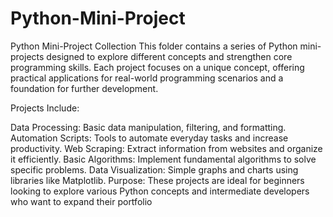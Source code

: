 # Python-Mini-Project
Python Mini-Project Collection
This folder contains a series of Python mini-projects designed to explore different concepts and strengthen core programming skills. Each project focuses on a unique concept, offering practical applications for real-world programming scenarios and a foundation for further development.

Projects Include:

Data Processing: Basic data manipulation, filtering, and formatting.
Automation Scripts: Tools to automate everyday tasks and increase productivity.
Web Scraping: Extract information from websites and organize it efficiently.
Basic Algorithms: Implement fundamental algorithms to solve specific problems.
Data Visualization: Simple graphs and charts using libraries like Matplotlib.
Purpose: These projects are ideal for beginners looking to explore various Python concepts and intermediate developers who want to expand their portfolio
